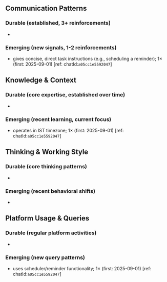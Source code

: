 ## Communication Patterns
### Durable (established, 3+ reinforcements)
- 

### Emerging (new signals, 1-2 reinforcements)
- gives concise, direct task instructions (e.g., scheduling a reminder); 1× (first: 2025-09-01) [ref: chatId:`a05cc1e5592047`]

## Knowledge & Context
### Durable (core expertise, established over time)
- 

### Emerging (recent learning, current focus)
- operates in IST timezone; 1× (first: 2025-09-01) [ref: chatId:`a05cc1e5592047`]

## Thinking & Working Style
### Durable (core thinking patterns)
- 

### Emerging (recent behavioral shifts)
- 

## Platform Usage & Queries
### Durable (regular platform activities)
- 

### Emerging (new query patterns)
- uses scheduler/reminder functionality; 1× (first: 2025-09-01) [ref: chatId:`a05cc1e5592047`]